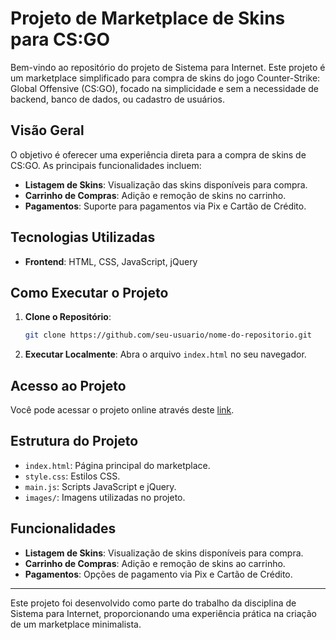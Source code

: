 # Projeto de Marketplace de Skins para CS:GO

Bem-vindo ao repositório do projeto de Sistema para Internet. Este projeto é um marketplace simplificado para compra de skins do jogo Counter-Strike: Global Offensive (CS:GO), focado na simplicidade e sem a necessidade de backend, banco de dados, ou cadastro de usuários.

## Visão Geral

O objetivo é oferecer uma experiência direta para a compra de skins de CS:GO. As principais funcionalidades incluem:

- **Listagem de Skins**: Visualização das skins disponíveis para compra.
- **Carrinho de Compras**: Adição e remoção de skins no carrinho.
- **Pagamentos**: Suporte para pagamentos via Pix e Cartão de Crédito.

## Tecnologias Utilizadas

- **Frontend**: HTML, CSS, JavaScript, jQuery

## Como Executar o Projeto

1. **Clone o Repositório**:
   ```bash
   git clone https://github.com/seu-usuario/nome-do-repositorio.git
   ```

2. **Executar Localmente**:
   Abra o arquivo `index.html` no seu navegador.

## Acesso ao Projeto

Você pode acessar o projeto online através deste [link](https://sommelier-skins.onrender.com/).

## Estrutura do Projeto

- `index.html`: Página principal do marketplace.
- `style.css`: Estilos CSS.
- `main.js`: Scripts JavaScript e jQuery.
- `images/`: Imagens utilizadas no projeto.

## Funcionalidades

- **Listagem de Skins**: Visualização de skins disponíveis para compra.
- **Carrinho de Compras**: Adição e remoção de skins ao carrinho.
- **Pagamentos**: Opções de pagamento via Pix e Cartão de Crédito.

---

Este projeto foi desenvolvido como parte do trabalho da disciplina de Sistema para Internet, proporcionando uma experiência prática na criação de um marketplace minimalista.
